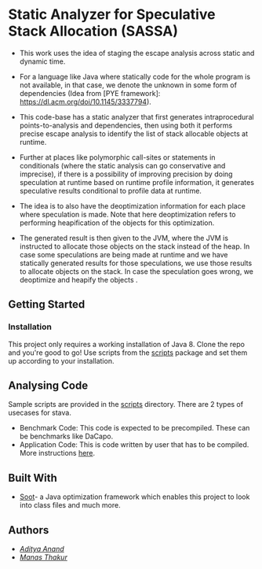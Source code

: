 # Static Analyzer for Speculative Stack Allocation (SASSA)
* This work uses the idea of staging the escape analysis across static and dynamic time.
  
* For a language like Java where statically code for the whole program is not available, in that case, we denote the unknown in some form of dependencies (Idea from [PYE framework]: https://dl.acm.org/doi/10.1145/3337794).

* This code-base has a static analyzer that first generates intraprocedural points-to-analysis and dependencies, then using both it performs precise escape analysis to identify the list of stack allocable objects at runtime.

* Further at places like polymorphic call-sites or statements in conditionals (where the static analysis can go conservative and imprecise), if there is a possibility of improving precision by doing speculation at runtime based on runtime profile information, it generates speculative results conditional to profile data at runtime.

* The idea is to also have the deoptimization information for each place where speculation is made. Note that here deoptimization refers to performing heapification of the objects for this optimization.

* The generated result is then given to the JVM, where the JVM is instructed to allocate those objects on the stack instead of the heap. In case some speculations are being made at runtime and we have statically generated results for those speculations, we use those results to allocate objects on the stack. In case the speculation goes wrong, we deoptimize and heapify the objects
.
## Getting Started

### Installation
This project only requires a working installation of Java 8. Clone the repo and you're good to go! Use scripts from the [scripts](https://github.com/adityaanand7/Speculative-Stack-Allocation/tree/main/scripts) package and set them up according to your installation.

## Analysing Code 
Sample scripts are provided in the [scripts](https://github.com/adityaanand7/Speculative-Stack-Allocation/tree/main/scripts) directory. There are 2 types of usecases for stava.
* Benchmark Code: This code is expected to be precompiled. These can be benchmarks like DaCapo.
* Application Code: This is code written by user that has to be compiled.
More instructions [here](https://github.com/adityaanand7/Speculative-Stack-Allocation/README.md).

## Built With
* [Soot](https://github.com/soot-oss/soot)- a Java optimization framework which enables this project to look into class files and much more. 

## Authors
* [*Aditya Anand*](https://adityaanand7.github.io)
* [*Manas Thakur*](https://www.cse.iitb.ac.in/~manas/) 

